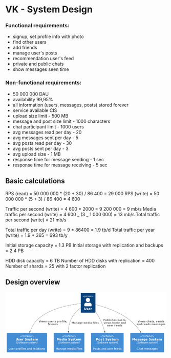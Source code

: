 # VK - System Design

### Functional requirements:

- signup, set profile info with photo
- find other users
- add friends
- manage user's posts
- recommendation user's feed
- private and public chats
- show messages seen time

### Non-functional requirements:

- 50 000 000 DAU
- availability 99,95%
- all information (users, messages, posts) stored forever
- service available CIS
- upload size limit - 500 MB
- message and post size limit - 1000 characters
- chat participant limit - 1000 users
- avg messages read per day - 20
- avg messages sent per day - 5
- avg posts read per day - 30
- avg posts sent per day - 3
- avg upload size - 1 MB
- response time for message sending - 1 sec
- response time for message receiving - 5 sec

## Basic calculations

RPS (read) = 50 000 000 \* (20 + 30) / 86 400 = 29 000
RPS (write) = 50 000 000 \* (5 + 3) / 86 400 = 4 600

Traffic per second (write) = 4 600 \* 2000 = 9 200 000 = 9 mb/s
Media traffic per second (write) = 4 600 _ (3 _ 1 000 000) = 13 mb/s
Total traffic per second (write) = 21 mb/s

Total traffic per day (write) = 9 \* 86400 = 1.9 tb/d
Total traffic per year (write) = 1.9 \* 365 = 693 tb/y

Initial storage capacity = 1.3 PB
Initial storage with replication and backups = 2.4 PB

HDD disk capacity = 6 TB
Number of HDD disks with replication = 400
Number of shards = 25 with 2 factor replication

## Design overview

<p align="center">
  <img alt="System context diagram" src="./architecture/context.png"/>
</p>
